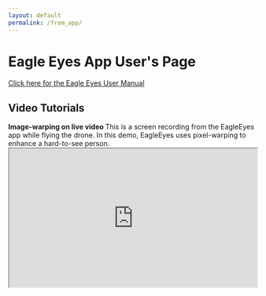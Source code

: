 ```yaml
---
layout: default
permalink: /from_app/
---
```



# Eagle Eyes App User's Page

[Click here for the Eagle Eyes User Manual](https://docs.google.com/document/d/1Uq8lHS-V7B7ekQ9h6gRrnnclu9vuM4zKRBzB3tS0fGQ/edit#heading=h.535hu1o4v6f9)


## Video Tutorials

<div class="demo_container">
    <div class="spacer_cell"></div>
    <div class="demo_cell">
        <div class="caption">
            <b> Image-warping on live video </b>
            This is a screen recording from the EagleEyes app while flying the drone.   In this demo, EagleEyes uses pixel-warping to enhance a hard-to-see person.
        </div>
         <iframe src="https://drive.google.com/file/d/1a1RESg2Fp1_N822ChuDDpE1nlNLAgMXA/preview" width="100%" style="aspect-ratio:1.78" allow="autoplay"></iframe>
        <br/>
    </div>
</div>
